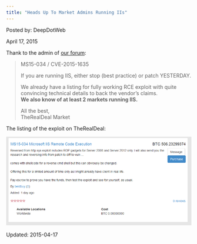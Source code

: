 ```yaml
---
title: "Heads Up To Market Admins Running IIs"
---
```


Posted by: DeepDotWeb 

<span>April 17, 2015</span>


</div><span class="wpsr_floatbts_anchor" data-offset="25"></span><p>Thank to the admin of <a href="#">our forum</a>:</p>
<blockquote><p>MS15-034 / CVE-2015-1635</p>
<p>If you are running IIS, either stop (best practice) or patch YESTERDAY.</p>
<p>We already have a listing for fully working RCE exploit with quite convincing technical details to back the vendor&#8217;s claims.<br/>
<strong>We also know of at least 2 markets running IIS.</strong></p>
<p>All the best,<br/>
    TheRealDeal Market</p></blockquote>
<p>The listing of the exploit on TheRealDeal:</p>
<img src="imgs/2015/04/exploit.png" rel="lightbox"> 



Updated: 2015-04-17

